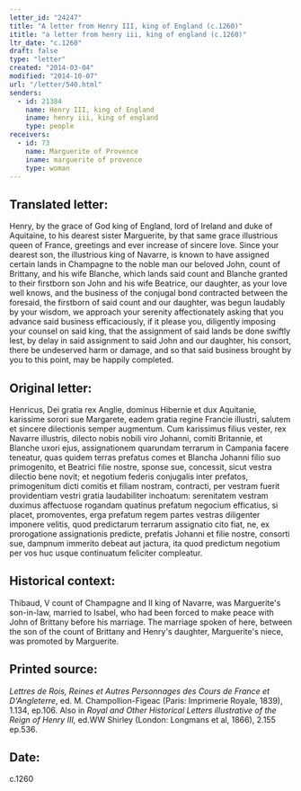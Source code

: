 ```yaml
---
letter_id: "24247"
title: "A letter from Henry III, king of England (c.1260)"
ititle: "a letter from henry iii, king of england (c.1260)"
ltr_date: "c.1260"
draft: false
type: "letter"
created: "2014-03-04"
modified: "2014-10-07"
url: "/letter/540.html"
senders:
  - id: 21384
    name: Henry III, king of England
    iname: henry iii, king of england
    type: people
receivers:
  - id: 73
    name: Marguerite of Provence
    iname: marguerite of provence
    type: woman
---
```

<h2> Translated letter:</h2>Henry, by the grace of God king of England, lord of Ireland and duke of Aquitaine, to his dearest sister Marguerite, by that same grace illustrious queen of France, greetings and ever increase of sincere love.
Since your dearest son, the illustrious king of Navarre, is known to have assigned certain lands in Champagne to the noble man our beloved John, count of Brittany, and his wife Blanche, which lands said count and Blanche granted to their firstborn son John and his wife Beatrice, our daughter, as your love well knows, and the business of the conjugal bond contracted between the foresaid, the firstborn of said count and our daughter, was begun laudably by your wisdom, we approach your serenity affectionately asking that you advance said business efficaciously, if it please you, diligently imposing your counsel on said king, that the assignment of said lands be done swiftly lest, by delay in said assignment to said John and our daughter, his consort, there be undeserved harm or damage, and so that said business brought by you to this point, may be happily completed.
<h2 class="mt-4"> Original letter:</h2>Henricus, Dei gratia rex Anglie, dominus Hibernie et dux Aquitanie, karissime sorori sue Margarete, eadem gratia regine Francie illustri, salutem et sincere dilectionis semper augmentum. Cum karissimus filius vester, rex Navarre illustris, dilecto nobis nobili viro Johanni, comiti Britannie, et Blanche uxori ejus, assignationem quarundam terrarum in Campania facere teneatur, quas quidem terras prefatus comes et Blancha Johanni filio suo primogenito, et Beatrici filie nostre, sponse sue, concessit, sicut vestra dilectio bene novit; et negotium federis conjugalis inter prefatos, primogenitum dicti comitis et filiam nostram, contracti, per vestram fuerit providentiam vestri gratia laudabiliter inchoatum: serenitatem vestram duximus affectuose rogandam quatinus prefatum negocium efficatius, si placet, promoventes, erga prefatum regem partes vestras diligenter imponere velitis, quod predictarum terrarum  assignatio cito fiat, ne, ex prorogatione assignationis predicte, prefatis Johanni et filie nostre, consorti sue, dampnum immerito debeat aut jactura, ita quod predictum negotium per vos huc usque continuatum feliciter compleatur.
<h2 class="mt-4"> Historical context:</h2>Thibaud, V count of Champagne and II king of Navarre, was Marguerite's son-in-law, married to Isabel, who had been forced to make peace with John of Brittany before his marriage.  The marriage spoken of here, between the son of the count of Brittany and Henry's daughter, Marguerite's niece, was promoted by Marguerite.
<h2 class="mt-4"> Printed source:</h2><p><em>Lettres de Rois, Reines et Autres Personnages des Cours de France et D'Angleterre</em>, ed. M. Champollion-Figeac (Paris: Imprimerie Royale, 1839), 1.134, ep.106. Also in <em>Royal and Other Historical Letters illustrative of the Reign of Henry III,</em> ed.WW Shirley (London: Longmans et al, 1866), 2.155 ep.536.</p><h2 class="mt-4"> Date:</h2>c.1260